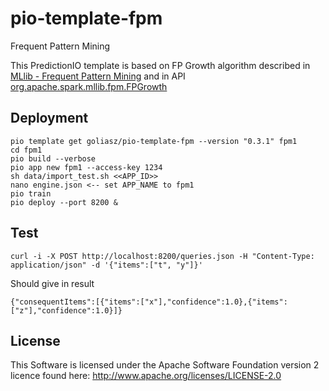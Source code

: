# pio-template-fpm
Frequent Pattern Mining

This PredictionIO template is based on FP Growth algorithm described in [MLlib - Frequent Pattern Mining](https://spark.apache.org/docs/1.5.1/mllib-frequent-pattern-mining.html) and in API  [org.apache.spark.mllib.fpm.FPGrowth](https://spark.apache.org/docs/1.5.1/api/scala/index.html#org.apache.spark.mllib.fpm.FPGrowth)

## Deployment
```
pio template get goliasz/pio-template-fpm --version "0.3.1" fpm1
cd fpm1
pio build --verbose
pio app new fpm1 --access-key 1234
sh data/import_test.sh <<APP_ID>>
nano engine.json <-- set APP_NAME to fpm1
pio train
pio deploy --port 8200 &
```
## Test
```
curl -i -X POST http://localhost:8200/queries.json -H "Content-Type: application/json" -d '{"items":["t", "y"]}'
```
Should give in result
```
{"consequentItems":[{"items":["x"],"confidence":1.0},{"items":["z"],"confidence":1.0}]}
```

## License
This Software is licensed under the Apache Software Foundation version 2 licence found here: http://www.apache.org/licenses/LICENSE-2.0

